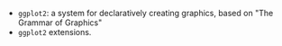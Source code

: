 * `ggplot2`: a system for declaratively creating graphics, based on "The Grammar of Graphics"
* `ggplot2` extensions.